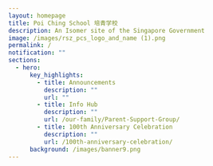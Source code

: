 ```yaml
---
layout: homepage
title: Poi Ching School 培青学校
description: An Isomer site of the Singapore Government
image: /images/rsz_pcs_logo_and_name (1).png
permalink: /
notification: ""
sections:
  - hero:
      key_highlights:
        - title: Announcements
          description: ""
          url: ""
        - title: Info Hub
          description: ""
          url: /our-family/Parent-Support-Group/
        - title: 100th Anniversary Celebration
          description: ""
          url: /100th-anniversary-celebration/
      background: /images/banner9.png
---
```

